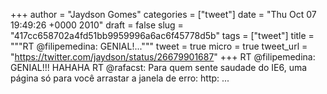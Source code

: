 
+++
author = "Jaydson Gomes"
categories = ["tweet"]
date = "Thu Oct 07 19:49:26 +0000 2010"
draft = false
slug = "417cc658702a4fd51bb9959996a6ac6f45778d5b"
tags = ["tweet"]
title = """RT @filipemedina: GENIAL!..."""
tweet = true
micro = true
tweet_url = "https://twitter.com/jaydson/status/26679901687"
+++
RT @filipemedina: GENIAL!!! HAHAHA RT @rafacst: Para quem sente saudade do IE6, uma página só para você arrastar a janela de erro: http: ...

